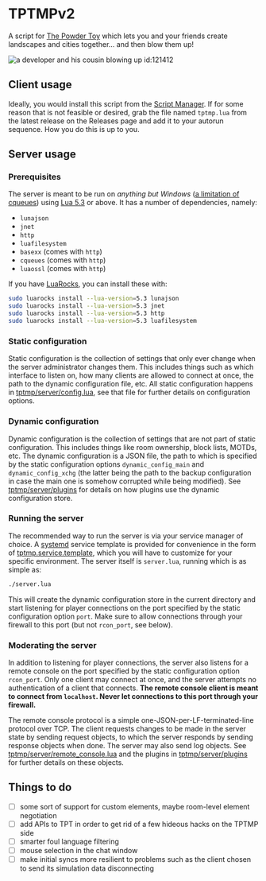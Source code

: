 # TPTMPv2

A script for [The Powder Toy](https://powdertoy.co.uk/) which lets you and your
friends create landscapes and cities together... and then blow them up!

![a developer and his cousin blowing up id:121412](https://user-images.githubusercontent.com/3286587/132169104-f3a33166-a2f7-4a62-9613-cded7d6fbb9e.gif)

## Client usage

Ideally, you would install this script from the
[Script Manager](https://tpt.io/:19400). If for some reason that is not feasible
or desired, grab the file named `tptmp.lua` from the latest release on the
Releases page and add it to your autorun sequence. How you do this is up to you.

## Server usage

### Prerequisites

The server is meant to be run on _anything but Windows_ ([a limitation of
cqueues](http://25thandclement.com/~william/projects/cqueues.html)) using
[Lua 5.3](https://www.lua.org/versions.html#5.3) or above. It has a number of
dependencies, namely:

 * `lunajson`
 * `jnet`
 * `http`
 * `luafilesystem`
 * `basexx` (comes with `http`)
 * `cqueues` (comes with `http`)
 * `luaossl` (comes with `http`)

If you have [LuaRocks](https://luarocks.org/), you can install these with:

```sh
sudo luarocks install --lua-version=5.3 lunajson
sudo luarocks install --lua-version=5.3 jnet
sudo luarocks install --lua-version=5.3 http
sudo luarocks install --lua-version=5.3 luafilesystem
```

### Static configuration

Static configuration is the collection of settings that only ever change when
the server administrator changes them. This includes things such as which
interface to listen on, how many clients are allowed to connect at once, the
path to the dynamic configuration file, etc. All static configuration happens
in [tptmp/server/config.lua](tptmp/server/config.lua), see that file for further
details on configuration options.

### Dynamic configuration

Dynamic configuration is the collection of settings that are not part of
static configuration. This includes things like room ownership,
block lists, MOTDs, etc. The dynamic configuration is a JSON file,
the path to which is specified by the static configuration options
`dynamic_config_main` and `dynamic_config_xchg` (the
latter being the path to the backup configuration in case the main one is
somehow corrupted while being modified). See
[tptmp/server/plugins](tptmp/server/plugins) for details on how plugins use
the dynamic configuration store.

### Running the server

The recommended way to run the server is via your service manager of choice. A
[systemd](https://systemd.io/) service template is provided for convenience in
the form of [tptmp.service.template](tptmp.service.template), which you will
have to customize for your specific environment. The server itself is
`server.lua`, running which is as simple as:

```sh
./server.lua
```

This will create the dynamic configuration store in the current directory and
start listening for player connections on the port specified by the static
configuration option `port`. Make sure to allow connections through your
firewall to this port (but not `rcon_port`, see below).

### Moderating the server

In addition to listening for player connections, the server also listens for
a remote console on the port specified by the static configuration option
`rcon_port`. Only one client may connect at once, and the server attempts no
authentication of a client that connects. **The remote console client is meant
to connect from `localhost`. Never let connections to this port through your
firewall.**

The remote console protocol is a simple one-JSON-per-LF-terminated-line protocol
over TCP. The client requests changes to be made in the server state by sending
request objects, to which the server responds by sending response objects when
done. The server may also send log objects. See
[tptmp/server/remote_console.lua](tptmp/server/remote_console.lua) and the
plugins in [tptmp/server/plugins](tptmp/server/plugins) for further details on
these objects.

## Things to do

- [ ] some sort of support for custom elements, maybe room-level element
      negotiation
- [ ] add APIs to TPT in order to get rid of a few hideous hacks on
      the TPTMP side
- [ ] smarter foul language filtering
- [ ] mouse selection in the chat window
- [ ] make initial syncs more resilient to problems such as the client chosen
      to send its simulation data disconnecting
